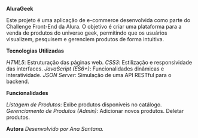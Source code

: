 **AluraGeek**

Este projeto é uma aplicação de e-commerce desenvolvida como parte do Challenge Front-End da Alura. O objetivo é criar uma plataforma para a venda de produtos do universo geek, permitindo que os usuários visualizem, pesquisem e gerenciem produtos de forma intuitiva.

**Tecnologias Utilizadas**

*HTML5*: Estruturação das páginas web.
*CSS3*: Estilização e responsividade das interfaces.
*JavaScript (ES6+)*: Funcionalidades dinâmicas e interatividade.
*JSON Server*: Simulação de uma API RESTful para o backend.

**Funcionalidades**

*Listagem de Produtos*: Exibe produtos disponíveis no catálogo.
*Gerenciamento de Produtos (Admin)*:
  Adicionar novos produtos.
  Deletar produtos.

**Autora**
*Desenvolvido por Ana Santana.*
